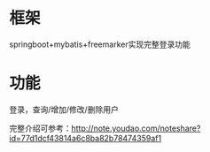 # 框架
springboot+mybatis+freemarker实现完整登录功能

# 功能
登录，查询/增加/修改/删除用户

完整介绍可参考：http://note.youdao.com/noteshare?id=77d1dcf43814a6c8ba82b78474359af1
